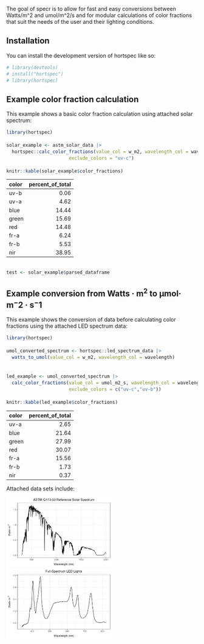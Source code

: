 
<!-- README.md is generated from README.Rmd. Please edit that file -->

The goal of specr is to allow for fast and easy conversions between
Watts/m^2 and umol/m^2/s and for modular calculations of color fractions
that suit the needs of the user and their lighting conditions.

## Installation

You can install the development version of hortspec like so:

``` r
# library(devtools)
# install("hortspec")
# library(hortspec)
```

## Example color fraction calculation

This example shows a basic color fraction calculation using attached
solar spectrum:

``` r
library(hortspec)

solar_example <- astm_solar_data |>
  hortspec::calc_color_fractions(value_col = w_m2, wavelength_col = wavelength,
                       exclude_colors = "uv-c")

knitr::kable(solar_example$color_fractions)
```

| color | percent_of_total |
|:------|-----------------:|
| uv-b  |             0.06 |
| uv-a  |             4.62 |
| blue  |            14.44 |
| green |            15.69 |
| red   |            14.48 |
| fr-a  |             6.24 |
| fr-b  |             5.53 |
| nir   |            38.95 |

``` r

test <- solar_example$parsed_dataframe
```

## Example conversion from Watts · m$^2$ to µmol· m$^-2$ · s$^-1$

This example shows the conversion of data before calculating color
fractions using the attached LED spectrum data:

``` r
library(hortspec)

umol_converted_spectrum <- hortspec::led_spectrum_data |>
  watts_to_umol(value_col = w_m2, wavelength_col = wavelength)


led_example <- umol_converted_spectrum |>
  calc_color_fractions(value_col = umol_m2_s, wavelength_col = wavelength,
                       exclude_colors = c("uv-c","uv-b"))

knitr::kable(led_example$color_fractions)
```

| color | percent_of_total |
|:------|-----------------:|
| uv-a  |             2.65 |
| blue  |            21.64 |
| green |            27.99 |
| red   |            30.07 |
| fr-a  |            15.56 |
| fr-b  |             1.73 |
| nir   |             0.37 |

Attached data sets include:

<img src="man/figures/README-solar.png" width="55%" height="35%" />

<img src="man/figures/README-led.png" width="55%" height="35%" />
